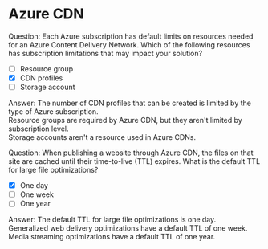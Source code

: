 # Azure CDN

Question: Each Azure subscription has default limits on resources needed for an Azure Content Delivery Network. Which of the following resources has subscription limitations that may impact your solution?

- [ ] Resource group
- [x] CDN profiles
- [ ] Storage account

Answer: The number of CDN profiles that can be created is limited by the type of Azure subscription.  
Resource groups are required by Azure CDN, but they aren't limited by subscription level.  
Storage accounts aren't a resource used in Azure CDNs.

Question: When publishing a website through Azure CDN, the files on that site are cached until their time-to-live (TTL) expires. What is the default TTL for large file optimizations?

- [x] One day
- [ ] One week
- [ ] One year

Answer: The default TTL for large file optimizations is one day.  
Generalized web delivery optimizations have a default TTL of one week.  
Media streaming optimizations have a default TTL of one year.
